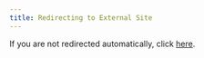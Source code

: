 ```yaml
---
title: Redirecting to External Site
---
```


<script>
  window.location.href = "https://google.com";
</script>

If you are not redirected automatically, click [here](https://google.com).
